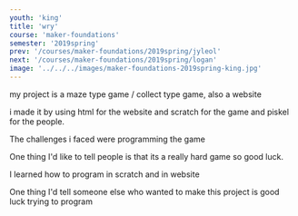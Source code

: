 ```yaml
---
youth: 'king'
title: 'wry'
course: 'maker-foundations'
semester: '2019spring'
prev: '/courses/maker-foundations/2019spring/jyleol'
next: '/courses/maker-foundations/2019spring/logan'
image: '../../../images/maker-foundations-2019spring-king.jpg'
---
```


my project is a maze type game / collect type game, also a website

i made it by using html for the website and scratch for the game and piskel for the people.

The challenges i faced were programming the game 

One thing I'd like to tell people is that its a really hard game so good luck.

I learned how to program in scratch and in website

One thing I'd tell someone else who wanted to make this project is good luck trying to program
